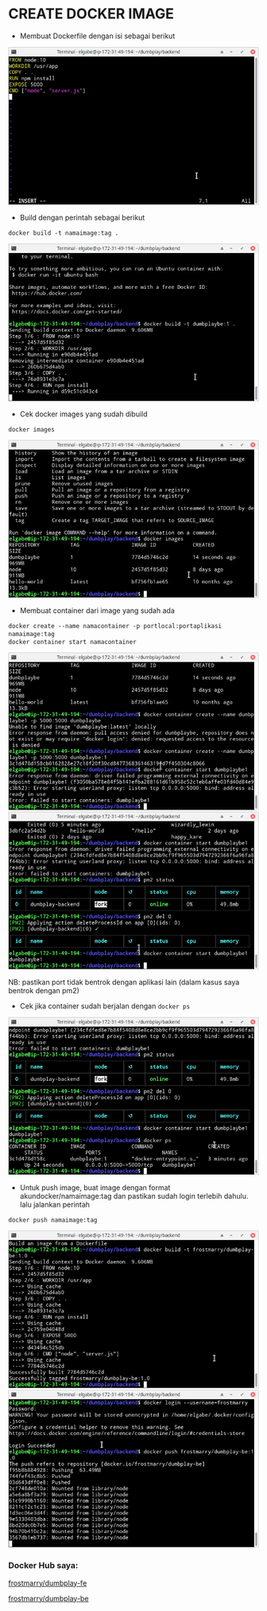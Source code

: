 # CREATE DOCKER IMAGE

- Membuat Dockerfile dengan isi sebagai berikut

![text](asset/1.png)

- Build dengan perintah sebagai berikut

```
docker build -t namaimage:tag .
```

![text](asset/2.png)

- Cek docker images yang sudah dibuild

```
docker images
```

![text](asset/3.png)

- Membuat container dari image yang sudah ada

```
docker create --name namacontainer -p portlocal:portaplikasi namaimage:tag
docker container start namacontainer
```

![text](asset/4.png)
![text](asset/5.png)

NB: pastikan port tidak bentrok dengan aplikasi lain (dalam kasus saya bentrok dengan pm2)

- Cek jika container sudah berjalan dengan `docker ps`

![text](asset/6.png)

- Untuk push image, buat image dengan format akundocker/namaimage:tag dan pastikan sudah login terlebih dahulu. lalu jalankan perintah 

```
docker push namaimage:tag
```

![text](asset/7.png)
![text](asset/8.png)

### Docker Hub saya:

[frostmarry/dumbplay-fe](https://hub.docker.com/repository/docker/frostmarry/dumbplay-fe)

[frostmarry/dumbplay-be](https://hub.docker.com/repository/docker/frostmarry/dumbplay-be)